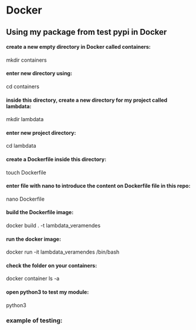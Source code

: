 # Docker
## Using my package from test pypi in Docker

#### create a new empty directory in Docker called containers: 
mkdir containers

#### enter new directory using: 
cd containers

#### inside this directory, create a new directory for my project called lambdata: 
mkdir lambdata

#### enter new project directory:
cd lambdata

#### create a Dockerfile inside this directory:
touch Dockerfile

#### enter file with nano to introduce the content on **Dockerfile** file in this repo:
nano Dockerfile

#### build the Dockerfile image:
docker build . -t lambdata_veramendes

#### run the docker image:
docker run -it lambdata_veramendes /bin/bash

#### check the folder on your containers:
docker container ls -a

#### open python3 to test my module:
python3

### example of testing:



